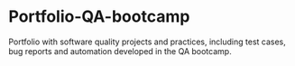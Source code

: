 # Portfolio-QA-bootcamp
Portfolio with software quality projects and practices, including test cases, bug reports and automation developed in the QA bootcamp.
